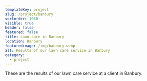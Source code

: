 ```yaml
---
templateKey: project
slug: /project/banbury
sortorder: 1030
visible: true
header: false
featured: false
title: Lawn care in Banbury
location: Banbury
featuredimage: /img/banbury.webp
alt: Results of our lawn care service in Banbury
category:
  - project
---
```

These are the results of our lawn care service at a client in Banbury.


